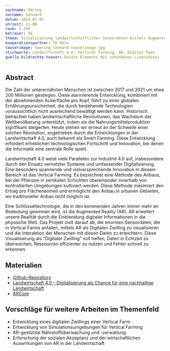 ```yaml
---
nachname: Häring
vorname: Lennard
datum: 2024-07-02
uhrzeit: 11-00
raum: 3.216 
betreuer: hk
thema: Visualisierung landwirtschaftlicher Sensordaten mittels Augmented Reality
kooperationspartner: TH Köln
teaserimage: haering-lennard-teaserimage.jpg
stichworte: Landwirtschaft 4.0, Vertical Farming, AR, Digital Twin
quelle-bildrechte-teaser: Envato Elements mit vohandener Lizenzdatei
---
```


## Abstract

Die Zahl der unterernährten Menschen ist zwischen 2017 und 2021 um etwa 200 Millionen gestiegen. Diese alarmierende Entwicklung, kombiniert mit der abnehmenden Ackerfläche pro Kopf, führt zu einer globalen Ernährungsunsicherheit, die durch bestehende Technologien voraussichtlich nicht ausreichend bewältigt werden kann. Historisch betrachtet haben landwirtschaftliche Revolutionen, das Wachstum der Weltbevölkerung unterstützt, indem sie die Nahrungsmittelproduktion signifikant steigerten. Heute stehen wir erneut an der Schwelle einer solchen Revolution, angetrieben durch die Entwicklungen in der Landwirtschaft 4.0, auch bekannt als Smart Farming. Diese Entwicklung erfordert erheblichen technologischen Fortschritt und Innovation, bei denen die Informatik eine zentrale Rolle spielt.

Landwirtschaft 4.0 weist viele Parallelen zur Industrie 4.0 auf, insbesondere durch den Einsatz vernetzter Systeme und umfassender Digitalisierung. Eine besonders spannende und vielversprechende Innovation in diesem Bereich ist das Vertical Farming. Es bezeichnet eine Methode des Anbaus, bei der Pflanzen in vertikalen Schichten übereinander innerhalb von kontrollierten Umgebungen kultiviert werden. Diese Methode maximiert den Ertrag pro Flächeneinheit und ermöglicht den Anbau in urbanen Gebieten, wo traditioneller Anbau nicht möglich ist.

Eine Schlüsseltechnologie, die in den kommenden Jahren immer mehr an Bedeutung gewinnen wird, ist die Augmented Reality (AR). AR erweitert unsere Realität durch die Einblendung digitaler Informationen in die physische Welt. Das Projekt zielt darauf ab, die enormen Sensordaten, die in Vertical Farms anfallen, mittels AR als Digitalen Zwilling zu visualisieren und die Interaktion der Menschen mit diesen Daten zu erleichtern. Diese Visualisierung als "Digitaler Zwilling" soll helfen, Daten in Echtzeit zu überwachen, Ressourcen effizienter zu nutzen und Fehler schnell zu erkennen.

## Materialien
- [Github-Repository](https://github.com/Haering97/PPS-SS-2021)
- [Landwirtschaft 4.0 – Digitalisierung als Chance für eine nachhaltige Landwirtschaft](https://link.springer.com/chapter/10.1007/978-3-662-55720-4_38)
- [ARCore](https://developers.google.com/ar?hl=de)

## Vorschläge für weitere Arbeiten im Themenfeld
* Entwicklung eines digitalen Zwillings einer Vertical Farm
* Entwicklung von Simulationsumgebungen für Vertical Farming
* AR-gestützte Nährstoffüberwachung und -verwaltung
* Erforschung der sozialen Akzeptanz und der wirtschaftlichen Auswirkungen von AR in der Landwirtschaft
